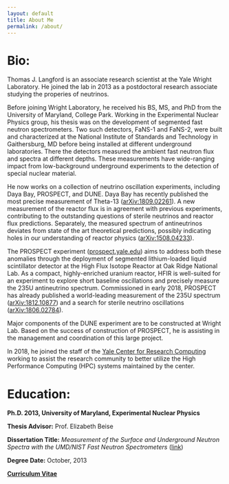 ```yaml
---
layout: default
title: About Me
permalink: /about/
---
```


# Bio:

Thomas J. Langford is an associate research scientist at the Yale Wright Laboratory.
He joined the lab in 2013 as a postdoctoral research associate studying the properies of neutrinos.

Before joining Wright Laboratory, he received his BS, MS, and PhD from the University of Maryland, College Park. 
Working in the Experimental Nuclear Physics group, his thesis was on the development of segmented fast neutron spectrometers. 
Two such detectors, FaNS-1 and FaNS-2, were built and characterized at the National Institute of Standards and Technology in Gaithersburg, MD before being installed at different underground laboratories. 
There the detectors measured the ambient fast neutron flux and spectra at different depths. 
These measurements have wide-ranging impact from low-background underground experiments to the detection of special nuclear material.

He now works on a collection of neutrino oscillation experiments, including Daya Bay, PROSPECT, and DUNE. 
Daya Bay has recently published the most precise measurement of Theta-13 ([arXiv:1809.02261](https://arxiv.org/abs/1809.02261)). 
A new measurement of the reactor flux is in agreement with previous experiments, contributing to the outstanding questions of sterile neutrinos and reactor flux predictions. 
Separately, the measured spectrum of antineutrinos deviates from state of the art theoretical predictions, possibly indicating holes in our understanding of reactor physics ([arXiv:1508.04233](https://arxiv.org/abs/1508.04233)).

The PROSPECT experiment ([prospect.yale.edu](https://prospect.yale.edu)) aims to address both these anomalies through the deployment of segmented lithium-loaded liquid scintillator detector at the High Flux Isotope Reactor at Oak Ridge National Lab. 
As a compact, highly-enriched uranium reactor, HFIR is well-suited for an experiment to explore short baseline oscillations and precisely measure the 235U antineutrino spectrum. 
Commissioned in early 2018, PROSPECT has already published a world-leading measurement of the 235U spectrum ([arXiv:1812.10877](https://arxiv.org/abs/1812.10877)) and a search for sterile neutrino oscillations ([arXiv:1806.02784](https://arxiv.org/abs/1806.02784)).

Major components of the DUNE experiment are to be constructed at Wright Lab. 
Based on the success of construction of PROSPECT, he is assisting in the management and coordination of this large project.

In 2018, he joined the staff of the [Yale Center for Research Computing](https://research.computing.yale.edu) working to assist the research community to better utilize the High Performance Computing (HPC) systems maintained by the center.

# Education:

**Ph.D. 2013, University of Maryland, Experimental Nuclear Physics**

**Thesis Advisor:** Prof. Elizabeth Beise

**Dissertation Title:** _Measurement of the Surface and Underground Neutron Spectra with the UMD/NIST Fast Neutron Spectrometers_ ([link](http://drum.lib.umd.edu/handle/1903/14895))

**Degree Date:** October, 2013

[**Curriculum Vitae**](/assets/LangfordResume.pdf)
